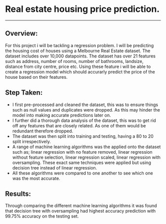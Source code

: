 # Real estate housing price prediction.
----------------------------------------
## Overview:

For this project i will be tackling a regression problem. I will be predicting the housing cost of houses using
a Melbourne Real Estate dataset. The dataset includes over 10,000 datapoints. The dataset has over 21 features such as address, 
number of rooms, number of bathrooms, landsize, distance from city centre, price etc. Using these feature i will be able to create a 
regression model which should accurarly predict the price of the house based on their features.

## Step Taken:

* I first pre-processed and cleaned the dataset, this was to ensure things such as null values and duplicates were dropped.
As this may hinder the model into making accurate predictions later on.
* I further did a thorough data analysis of the dataset, this was to get rid off any features that are closely related. As one of 
them would be redundant therefore dropped.
* The dataset was then split into training and testing, having a 80 to 20 split irrespectively.
* A range of machine learning algorithms was the applied onto the dataset such as; linear regression with no feature removed, linear regression without feature selection, linear regression scaled, linear regression with oversampling. These exact same techniques were applied but using decision tree instead of linear regression.
* All these algorithms were compared to one another to see which one was the most accurate.

## Results:

Through comparing the different machine learning algorithms it was found that decision tree with oversampling had highest accuracy prediction with 99.75% accuracy on the testing set.



